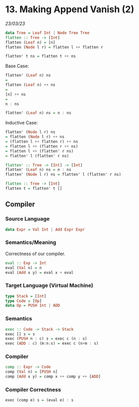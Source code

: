 # 13.  Making Append Vanish (2)
_23/03/23_

```haskell
data Tree = Leaf Int | Node Tree Tree
flatten :: Tree -> [Int]
flatten (Leaf n) = [n]
flatten (Node l r) = flatten l ++ flatten r

flatten' t ns = flatten t ++ ns
```

Base Case:
```haskell
flatten' (Leaf n) ns
=
flatten (Leaf n) ++ ns
=
[n] ++ ns
= 
n : ns

flatten' (Leaf n) ns = n : ns
```

Inductive Case:
```haskell
flatten' (Node l r) ns
= flatten (Node l r) ++ ns
= (flatten l ++ flatten r) ++ ns
= flatten l ++ (flatten r ++ ns)
= flatten l ++ (flatten' r ns)
= flatten' l (flatten' r ns)
```

```haskell
flatten' :: Tree -> [Int] -> [Int]
flatten' (Leaf n) ns = n : ns
flatten' (Node l r) ns = flatten' l (flatten' r ns)

flatten :: Tree -> [Int]
flatten t = flatten' t []

```

## Compiler
### Source Language
```haskell
data Expr = Val Int | Add Expr Expr
```
### Semantics/Meaning
Correctness of our compiler. 
```haskell
eval :: Exp -> Int
eval (Val n) = n
eval (Add x y) = eval x + eval
```

### Target Language (Virtual Machine)
```haskell
type Stack = [Int]
type Code = [Op]
data Op = PUSH Int | ADD
```

### Semantics
```haskell
exec :: Code -> Stack -> Stack
exec [] s = s
exec (PUSH n : c) s = exec c (n : s)
exec (ADD : c) (m:n:s) = exec c (n+m : s)
```

### Compiler
```haskell
comp :: Expr -> Code
comp (Val n) = [PUSH n]
comp (Add x y) = comp x ++ comp y ++ [ADD]
```

### Compiler Correctness
```haskell
exec (comp e) s = (eval e) : s
```